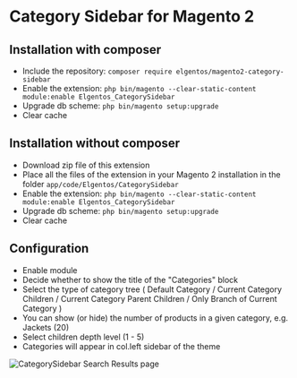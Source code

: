 # Category Sidebar for Magento 2 

## Installation with composer
* Include the repository: `composer require elgentos/magento2-category-sidebar`
* Enable the extension: `php bin/magento --clear-static-content module:enable Elgentos_CategorySidebar`
* Upgrade db scheme: `php bin/magento setup:upgrade`
* Clear cache

## Installation without composer
* Download zip file of this extension
* Place all the files of the extension in your Magento 2 installation in the folder `app/code/Elgentos/CategorySidebar`
* Enable the extension: `php bin/magento --clear-static-content module:enable Elgentos_CategorySidebar`
* Upgrade db scheme: `php bin/magento setup:upgrade`
* Clear cache

## Configuration
* Enable module 
* Decide whether to show the title of the "Categories" block
* Select the type of category tree ( Default Category / Current Category Children / Current Category Parent Children / Only Branch of Current Category )
* You can show (or hide) the number of products in a given category, e.g. Jackets (20)
* Select children depth level (1 - 5)
* Categories will appear in col.left sidebar of the theme

![CategorySidebar Search Results page](https://github.com/elgentos/magento2-category-sidebar/blob/master/README-assets/config.png)
